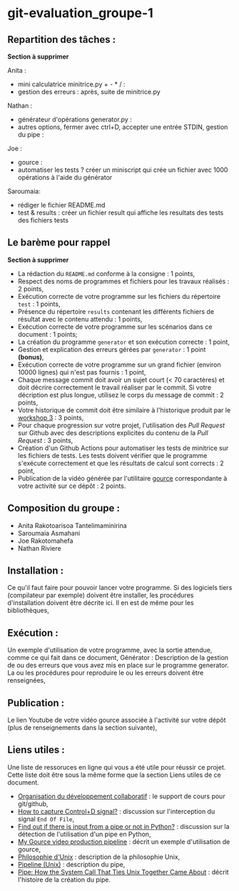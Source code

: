 # git-evaluation_groupe-1

## Repartition des tâches : 
**Section à supprimer** 

Anita : 
- mini calculatrice minitrice.py + - * / :
- gestion des erreurs : après, suite de minitrice.py

Nathan  : 
- générateur d'opérations generator.py :
- autres options, fermer avec ctrl+D, accepter une entrée STDIN, gestion du pipe :

Joe : 
- gource :
- automatiser les tests ? créer un miniscript qui crée un fichier avec 1000 opérations à l'aide du générator

Saroumaia: 
- rédiger le fichier README.md
- test & results : créer un fichier result qui affiche les resultats des tests des fichiers tests

## Le barème pour rappel
**Section à supprimer** 
 - La rédaction du `README.md` conforme à la consigne : 1 points,
 - Respect des noms de programmes et fichiers pour les travaux réalisés : 2 points,
 - Exécution correcte de votre programme sur les fichiers du répertoire `test` :  1 points,
 - Présence du répertoire `results` contenant les différents fichiers de résultat avec le contenu attendu : 1 points,
 - Exécution correcte de votre programme sur les scénarios dans ce document : 1 points;
 - La création du programme `generator` et son exécution correcte : 1 point,
 - Gestion et explication des erreurs gérées par `generator` : 1 point **(bonus)**,
 - Exécution correcte de votre programme sur un grand fichier (environ 10000 lignes) qui n'est pas fournis : 1 point,
 - Chaque message commit doit avoir un sujet court (< 70 caractères) et doit décrire correctement le travail réaliser par le commit. Si votre décription est plus longue, utilisez le corps du message de commit : 2 points,
 - Votre historique de commit doit être similaire à l'historique produit par le [workshop 3](https://github.com/frozar/git-workshop-3/blob/main/img/historique-final.png) : 3 points,
 - Pour chaque progression sur votre projet, l'utilisation des *Pull Request* sur Github avec des descriptions explicites du contenu de la *Pull Request* : 3 points,
 - Création d'un Github Actions pour automatiser les tests de minitrice sur les fichiers de tests. Les tests doivent vérifier que le programme s'exécute correctement et que les résultats de calcul sont corrects : 2 point,
 - Publication de la vidéo générée par l'utilitaire [gource](https://gource.io/) correspondante à votre activité sur ce dépôt : 2 points.

## Composition du groupe : 
- Anita Rakotoarisoa Tantelimaminirina
- Saroumaia Asmahani
- Joe Rakotomahefa
- Nathan Riviere

## Installation :
Ce qu'il faut faire pour pouvoir lancer votre programme. Si des logiciels tiers (compilateur par exemple) doivent être installer, les procédures d'installation doivent être décrite ici. Il en est de même pour les bibliothèques,

## Exécution :
Un exemple d'utilisation de votre programme, avec la sortie attendue, comme ce qui fait dans ce document,
Générator : Description de la gestion de ou des erreurs que vous avez mis en place sur le programme generator. La ou les procédures pour reproduire le ou les erreurs doivent être renseignées,

## Publication :
Le lien Youtube de votre vidéo gource associée à l'activité sur votre dépôt (plus de renseignements dans la section suivante),

## Liens utiles :
Une liste de ressoruces en ligne qui vous a été utile pour réussir ce projet. Cette liste doit être sous la même forme que la section Liens utiles de ce document.
 - [Organisation du développement collaboratif](https://slides.com/frozar/git) : le support de cours pour git/github,
 - [How to capture Control+D signal?](https://stackoverflow.com/questions/1516122/how-to-capture-controld-signal) : discussion sur l'interception du signal `End Of File`,
 - [Find out if there is input from a pipe or not in Python?](https://stackoverflow.com/questions/33871836/find-out-if-there-is-input-from-a-pipe-or-not-in-python) : discussion sur la détection de l'utilisation d'un pipe en Python,
 - [My Gource video production pipeline](https://dev.to/voieducode/my-gource-video-production-pipeline-5eb0) : décrit un exemple d'utilisation de gource,
 - [Philosophie d'Unix](https://fr.wikipedia.org/wiki/Philosophie_d%27Unix) : description de la philosophie Unix,
 - [Pipeline (Unix)](https://en.wikipedia.org/wiki/Pipeline_(Unix)) : description du pipe,
 - [Pipe: How the System Call That Ties Unix Together Came About](https://thenewstack.io/pipe-how-the-system-call-that-ties-unix-together-came-about/) : décrit l'histoire de la création du pipe.